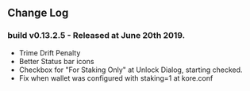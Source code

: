 ## Change Log


### build v0.13.2.5 - Released at June 20th 2019.
* Trime Drift Penalty
* Better Status bar icons
* Checkbox for "For Staking Only" at Unlock Dialog, starting checked.
* Fix when wallet was configured with staking=1 at kore.conf